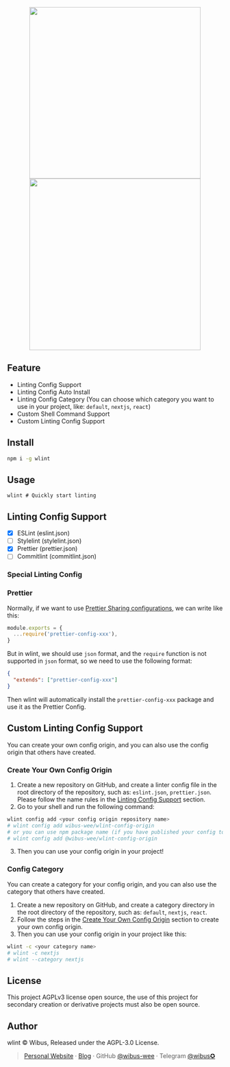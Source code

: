 <div align="center">
<a href="#gh-light-mode-only">
<img src="https://user-images.githubusercontent.com/62133302/210030839-28ec41e1-7e64-49b9-9f3f-7f09e7245b10.png" height="400" />

</a>

<a href="#gh-dark-mode-only">
<img src="https://user-images.githubusercontent.com/62133302/210030847-a34ec7e3-5299-48e5-8146-a851adc0f4f0.png" height="400" />
</a>
</div>

## Feature

- Linting Config Support
- Linting Config Auto Install
- Linting Config Category (You can choose which category you want to use in your project, like: `default`, `nextjs`, `react`)
- Custom Shell Command Support
- Custom Linting Config Support

## Install

```bash
npm i -g wlint
```

## Usage

```
wlint # Quickly start linting
```

## Linting Config Support

- [x] ESLint (eslint.json)
- [ ] Stylelint (stylelint.json)
- [x] Prettier (prettier.json)
- [ ] Commitlint (commitlint.json)

### Special Linting Config

### Prettier

Normally, if we want to use [Prettier Sharing configurations](https://prettier.io/docs/en/configuration.html#sharing-configurations), we can write like this:

```js
module.exports = {
  ...require('prettier-config-xxx'),
}
```

But in wlint, we should use `json` format, and the `require` function is not supported in `json` format, so we need to use the following format:

```json
{
  "extends": ["prettier-config-xxx"]
}
```

Then wlint will automatically install the `prettier-config-xxx` package and use it as the Prettier Config.

## Custom Linting Config Support

You can create your own config origin, and you can also use the config origin that others have created.

### Create Your Own Config Origin

1. Create a new repository on GitHub, and create a linter config file in the root directory of the repository, such as: `eslint.json`, `prettier.json`. Please follow the name rules in the [Linting Config Support](#linting-config-support) section.
2. Go to your shell and run the following command:

```bash
wlint config add <your config origin repository name>
# wlint config add wibus-wee/wlint-config-origin
# or you can use npm package name (if you have published your config to npm)
# wlint config add @wibus-wee/wlint-config-origin
```
3. Then you can use your config origin in your project!

### Config Category

You can create a category for your config origin, and you can also use the category that others have created.

1. Create a new repository on GitHub, and create a category directory in the root directory of the repository, such as: `default`, `nextjs`, `react`.
2. Follow the steps in the [Create Your Own Config Origin](#create-your-own-config-origin) section to create your own config origin.
3. Then you can use your config origin in your project like this:

```bash
wlint -c <your category name>
# wlint -c nextjs
# wlint --category nextjs
```

## License

This project AGPLv3 license open source, the use of this project for secondary creation or derivative projects must also be open source.

## Author

wlint © Wibus, Released under the AGPL-3.0 License. 

> [Personal Website](http://iucky.cn/) · [Blog](https://blog.iucky.cn/) · GitHub [@wibus-wee](https://github.com/wibus-wee/) · Telegram [@wibus✪](https://t.me/wibus_wee)
